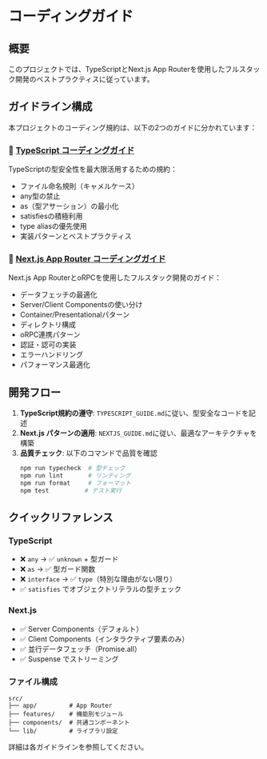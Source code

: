 # コーディングガイド

## 概要

このプロジェクトでは、TypeScriptとNext.js App Routerを使用したフルスタック開発のベストプラクティスに従っています。

## ガイドライン構成

本プロジェクトのコーディング規約は、以下の2つのガイドに分かれています：

### 📘 [TypeScript コーディングガイド](./TYPESCRIPT_GUIDE.md)

TypeScriptの型安全性を最大限活用するための規約：
- ファイル命名規則（キャメルケース）
- any型の禁止
- as（型アサーション）の最小化
- satisfiesの積極利用
- type aliasの優先使用
- 実装パターンとベストプラクティス

### 📗 [Next.js App Router コーディングガイド](./NEXTJS_GUIDE.md)

Next.js App RouterとoRPCを使用したフルスタック開発のガイド：
- データフェッチの最適化
- Server/Client Componentsの使い分け
- Container/Presentationalパターン
- ディレクトリ構成
- oRPC連携パターン
- 認証・認可の実装
- エラーハンドリング
- パフォーマンス最適化

## 開発フロー

1. **TypeScript規約の遵守**: `TYPESCRIPT_GUIDE.md`に従い、型安全なコードを記述
2. **Next.js パターンの適用**: `NEXTJS_GUIDE.md`に従い、最適なアーキテクチャを構築
3. **品質チェック**: 以下のコマンドで品質を確認
   ```bash
   npm run typecheck  # 型チェック
   npm run lint       # リンティング
   npm run format     # フォーマット
   npm test          # テスト実行
   ```

## クイックリファレンス

### TypeScript
- ❌ `any` → ✅ `unknown` + 型ガード
- ❌ `as` → ✅ 型ガード関数
- ❌ `interface` → ✅ `type`（特別な理由がない限り）
- ✅ `satisfies` でオブジェクトリテラルの型チェック

### Next.js
- ✅ Server Components（デフォルト）
- ✅ Client Components（インタラクティブ要素のみ）
- ✅ 並行データフェッチ（Promise.all）
- ✅ Suspense でストリーミング

### ファイル構成
```
src/
├── app/         # App Router
├── features/    # 機能別モジュール
├── components/  # 共通コンポーネント
└── lib/         # ライブラリ設定
```

詳細は各ガイドラインを参照してください。